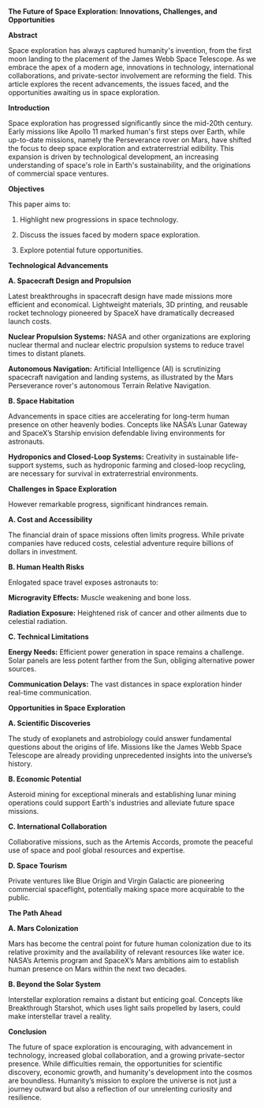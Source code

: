 **The Future of Space Exploration: Innovations, Challenges, and Opportunities**

**Abstract**

Space exploration has always captured humanity's invention, from the first moon landing to the placement of the James Webb Space Telescope. As we embrace the apex of a modern age, innovations in technology, international collaborations, and private-sector involvement are reforming the field. This article explores the recent advancements, the issues faced, and the opportunities awaiting us in space exploration.

**Introduction**

Space exploration has progressed significantly since the mid-20th century. Early missions like Apollo 11 marked human's first steps over Earth, while up-to-date missions, namely the Perseverance rover on Mars, have shifted the focus to deep space exploration and extraterrestrial edibility. This expansion  is driven by technological development, an increasing understanding of space's role in Earth's sustainability, and the originations of commercial space ventures.

**Objectives**

This paper aims to:

1. Highlight new progressions in space technology.


2. Discuss the issues faced by modern space exploration.


3. Explore potential future opportunities.



**Technological Advancements**

**A. Spacecraft Design and Propulsion**

Latest breakthroughs in spacecraft design have made missions more efficient and economical. Lightweight materials, 3D printing, and reusable rocket technology pioneered by SpaceX have dramatically decreased launch costs.

**Nuclear Propulsion Systems:** NASA and other organizations are exploring nuclear thermal and nuclear electric propulsion systems to reduce travel times to distant planets.

**Autonomous Navigation:** Artificial Intelligence (AI) is scrutinizing spacecraft navigation and landing systems, as illustrated by the Mars Perseverance rover's autonomous Terrain Relative Navigation.

**B. Space Habitation**

Advancements in space cities are accelerating for long-term human presence on other heavenly bodies. Concepts like NASA’s Lunar Gateway and SpaceX’s Starship envision defendable living environments for astronauts.

**Hydroponics and Closed-Loop Systems:** Creativity in sustainable life-support systems, such as hydroponic farming and closed-loop recycling, are necessary for survival in extraterrestrial environments.

**Challenges in Space Exploration**

However remarkable progress, significant hindrances remain.

**A. Cost and Accessibility**

The financial drain of space missions often limits progress. While private companies have reduced costs, celestial adventure require billions of dollars in investment.

**B. Human Health Risks**

Enlogated space travel exposes astronauts to:

**Microgravity Effects:** Muscle weakening and bone loss.

**Radiation Exposure:** Heightened risk of cancer and other ailments due to celestial  radiation.


**C. Technical Limitations**

**Energy Needs:** Efficient power generation in space remains a challenge. Solar panels are less potent farther from the Sun, obliging alternative power sources.

**Communication Delays:** The vast distances in space exploration hinder real-time communication.


**Opportunities in Space Exploration**

**A. Scientific Discoveries**

The study of exoplanets and astrobiology could answer fundamental questions about the origins of life. Missions like the James Webb Space Telescope are already providing unprecedented insights into the universe’s history.

**B. Economic Potential**

Asteroid mining for exceptional minerals and establishing lunar mining operations could support Earth's industries and alleviate future space missions.

**C. International Collaboration**

Collaborative missions, such as the Artemis Accords, promote the peaceful use of space and pool global resources and expertise.

**D. Space Tourism**

Private ventures like Blue Origin and Virgin Galactic are pioneering commercial spaceflight, potentially making space more acquirable to the public.

**The Path Ahead**

**A. Mars Colonization**

Mars has become the central point for future human colonization due to its relative proximity and the availability of relevant resources like water ice. NASA’s Artemis program and SpaceX’s Mars ambitions aim to establish human presence on Mars within the next two decades.

**B. Beyond the Solar System**

Interstellar exploration remains a distant but enticing goal. Concepts like Breakthrough Starshot, which uses light sails propelled by lasers, could make interstellar travel a reality.

**Conclusion**

The future of space exploration is encouraging, with advancement in technology, increased global collaboration, and a growing private-sector presence. While difficulties remain, the opportunities for scientific discovery, economic growth, and humanity's development into the cosmos are boundless. Humanity’s mission to explore the universe is not just a journey outward but also a reflection of our unrelenting curiosity and resilience.

























































